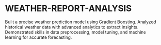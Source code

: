 # WEATHER-REPORT-ANALYSIS
Built a precise weather prediction model using Gradient Boosting. Analyzed historical weather data with advanced analytics to extract insights. Demonstrated skills in data preprocessing, model tuning, and machine learning for accurate forecasting.
